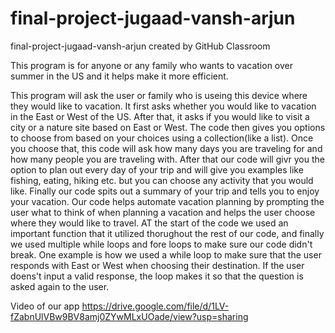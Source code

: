 # final-project-jugaad-vansh-arjun
final-project-jugaad-vansh-arjun created by GitHub Classroom

This program is for anyone or any family who wants to vacation over summer in the US and it helps make it more efficient.


This program will ask the user or family who is useing this device where they would like to vacation. It first asks whether you would like to vacation in the East or West of the US. After that, it asks if you would like to visit a city or a nature site based on East or West. The code then gives you options to choose from based on your choices using a collection(like a list). Once you choose that, this code will ask how many days you are traveling for and how many people you are traveling with. After that our code will givr you the option to plan out every day of your trip and will give you examples like fishing, eating, hiking etc. but you can choose any activity that you would like. Finally our code spits out a summary of your trip and tells you to enjoy your vacation. Our code helps automate vacation planning by prompting the user what to think of when planning a vacation and helps the user choose where they would like to travel. AT the start of the code we used an important function that it utilized thorughout the rest of our code, and finally we used multiple while loops and fore loops to make sure our code didn't break. One example is how we used a while loop to make sure that the user responds with East or West when choosing their destination. If the user doens't input a valid response, the loop makes it so that the question is asked again to the user.



Video of our app
https://drive.google.com/file/d/1LV-fZabnUlVBw9BV8amj0ZYwMLxUOade/view?usp=sharing
